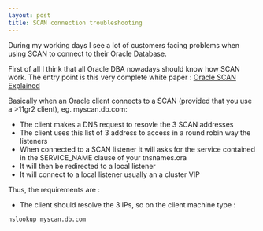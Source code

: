 ```yaml
---
layout: post
title: SCAN connection troubleshooting
---
```


During my working days I see a lot of customers facing problems when using SCAN to connect to their Oracle Database.

First of all I think that all Oracle DBA nowadays should know how SCAN work. The entry point is this very complete white paper : [Oracle SCAN Explained](http://www.oracle.com/technetwork/products/clustering/overview/scan-129069.pdf)

Basically when an Oracle client connects to a SCAN (provided that you use a >11gr2 client), eg. myscan.db.com: 

- The client makes a DNS request to resovle the 3 SCAN addresses
- The client uses this list of 3 address to access in a round robin way the listeners
- When connected to a SCAN listener it will asks for the service contained in the SERVICE_NAME clause of your tnsnames.ora
- It will then be redirected to a local listener
- It will connect to a local listener usually an a cluster VIP

Thus, the requirements are :
* The client should resolve the 3 IPs, so on the client machine type :
```
nslookup myscan.db.com
```
